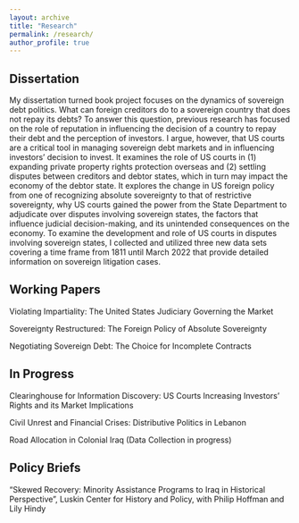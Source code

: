 ```yaml
---
layout: archive
title: "Research"
permalink: /research/
author_profile: true
---
```

 
## Dissertation

My dissertation turned book project focuses on the dynamics of sovereign debt politics. What can foreign creditors do to a sovereign country that does not repay its debts? To answer this question, previous research has focused on the role of reputation in influencing the decision of a country to repay their debt and the perception of investors. I argue, however, that US courts are a critical tool in managing sovereign debt markets and in influencing investors’ decision to invest. It examines the role of US courts in (1) expanding private property rights protection overseas and (2) settling disputes between creditors and debtor states, which in turn may impact the economy of the debtor state. It explores the change in US foreign policy from one of recognizing absolute sovereignty to that of restrictive sovereignty, why US courts gained the power from the State Department to adjudicate over disputes involving sovereign states, the factors that influence judicial decision-making, and its unintended consequences on the economy. To examine the development and role of US courts in disputes involving sovereign states, I collected and utilized three new data sets covering a time frame from 1811 until March 2022 that provide detailed information on sovereign litigation cases. 

  
## Working Papers
  
Violating Impartiality: The United States Judiciary Governing the Market
  
Sovereignty Restructured: The Foreign Policy of Absolute Sovereignty
  
Negotiating Sovereign Debt: The Choice for Incomplete Contracts
  
## In Progress

Clearinghouse for Information Discovery: US Courts Increasing Investors’ Rights and its Market Implications

Civil Unrest and Financial Crises: Distributive Politics in Lebanon

Road Allocation in Colonial Iraq (Data Collection in progress)

## Policy Briefs


“Skewed Recovery: Minority Assistance Programs to Iraq in Historical Perspective”, Luskin Center for History and Policy, with Philip Hoffman and Lily Hindy





